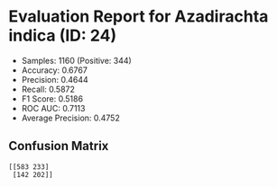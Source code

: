 # Evaluation Report for Azadirachta indica (ID: 24)
- Samples: 1160 (Positive: 344)
- Accuracy: 0.6767
- Precision: 0.4644
- Recall: 0.5872
- F1 Score: 0.5186
- ROC AUC: 0.7113
- Average Precision: 0.4752

## Confusion Matrix
```
[[583 233]
 [142 202]]
```